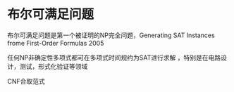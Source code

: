 # 布尔可满足问题










布尔可满足问题是第一个被证明的NP完全问题，Generating SAT Instances frome First-Order Formulas 2005

任何NP非确定性多项式都可在多项式时间规约为SAT进行求解  ，特别是在电路设计，测试，形式化验证等领域










CNF合取范式




























